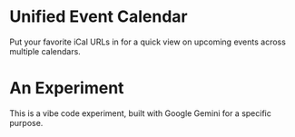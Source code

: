 # Unified Event Calendar
Put your favorite iCal URLs in for a quick view on upcoming events across multiple calendars.

# An Experiment
This is a vibe code experiment, built with Google Gemini for a specific purpose.
